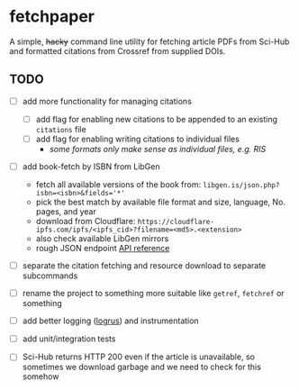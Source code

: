 # fetchpaper

A simple, ~~hacky~~ command line utility for fetching article PDFs from
Sci-Hub and formatted citations from Crossref from supplied DOIs.

## TODO

- [ ] add more functionality for managing citations
	- [ ] add flag for enabling new citations to be appended to an
		existing `citations` file
	- [ ] add flag for enabling writing citations to individual files
		- *some formats only make sense as individual files, e.g. RIS*
- [ ] add book-fetch by ISBN from LibGen
	- fetch all available versions of the book from:
	  `libgen.is/json.php?isbn=<isbn>&fields='*'`
	- pick the best match by available file format and size, language, No. pages,
		and year
	- download from Cloudflare:
		`https://cloudflare-ipfs.com/ipfs/<ipfs_cid>?filename=<md5>.<extension>`
	- also check available LibGen mirrors
	- rough JSON endpoint [API reference][libgen_api]
- [ ] separate the citation fetching and resource download to separate subcommands
- [ ] rename the project to something more suitable like `getref`, `fetchref` or
	something
- [ ] add better logging ([logrus][logrus]) and instrumentation
- [ ] add unit/integration tests
- [ ] Sci-Hub returns HTTP 200 even if the article is unavailable, so sometimes
      we download garbage and we need to check for this somehow


[logrus]: https://pkg.go.dev/github.com/sirupsen/logrus
[libgen_api]: http://faq.fyicenter.com/1231_What_Is_Library_Genesis_API.html
